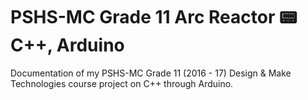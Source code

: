 # PSHS-MC Grade 11 Arc Reactor :pager: C++, Arduino

Documentation of my PSHS-MC Grade 11 (2016 - 17) Design & Make Technologies course project on C++ through Arduino.

##

